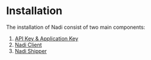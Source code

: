 # Installation

The installation of Nadi consist of two main components:

1. [API Key & Application Key](/1.0/installation-api-app-key.html)
2. [Nadi Client](/1.0/installation-nadi-client.html)
3. [Nadi Shipper](/1.0/installation-nadi-shipper.html)
